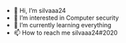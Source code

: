 - 👋 Hi, I’m silvaaa24
- 👀 I’m interested in Computer security
- 🌱 I’m currently learning everything
- 📫 How to reach me silvaaa24#2020

